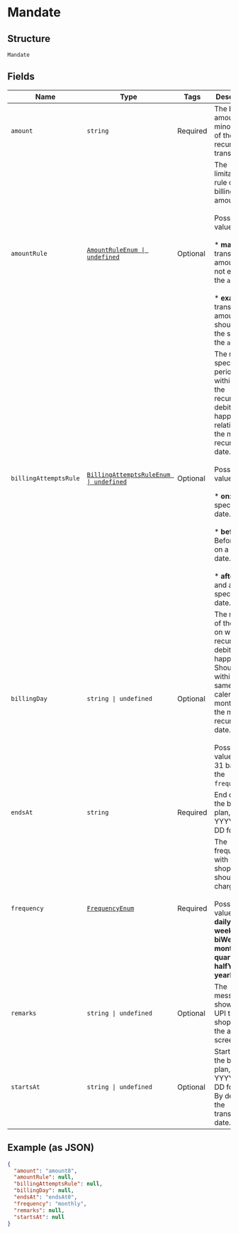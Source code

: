 
# Mandate

## Structure

`Mandate`

## Fields

| Name | Type | Tags | Description |
|  --- | --- | --- | --- |
| `amount` | `string` | Required | The billing amount (in minor units) of the recurring transactions. |
| `amountRule` | [`AmountRuleEnum \| undefined`](../../doc/models/amount-rule-enum.md) | Optional | The limitation rule of the billing amount.<br><br>Possible values:<br><br>* **max**: The transaction amount can not exceed the `amount`.<br><br>* **exact**: The transaction amount should be the same as the `amount`. |
| `billingAttemptsRule` | [`BillingAttemptsRuleEnum \| undefined`](../../doc/models/billing-attempts-rule-enum.md) | Optional | The rule to specify the period, within which the recurring debit can happen, relative to the mandate recurring date.<br><br>Possible values:<br><br>* **on**: On a specific date.<br><br>* **before**:  Before and on a specific date.<br><br>* **after**: On and after a specific date. |
| `billingDay` | `string \| undefined` | Optional | The number of the day, on which the recurring debit can happen. Should be within the same calendar month as the mandate recurring date.<br><br>Possible values: 1-31 based on the `frequency`. |
| `endsAt` | `string` | Required | End date of the billing plan, in YYYY-MM-DD format. |
| `frequency` | [`FrequencyEnum`](../../doc/models/frequency-enum.md) | Required | The frequency with which a shopper should be charged.<br><br>Possible values: **daily**, **weekly**, **biWeekly**, **monthly**, **quarterly**, **halfYearly**, **yearly**. |
| `remarks` | `string \| undefined` | Optional | The message shown by UPI to the shopper on the approval screen. |
| `startsAt` | `string \| undefined` | Optional | Start date of the billing plan, in YYYY-MM-DD format. By default, the transaction date. |

## Example (as JSON)

```json
{
  "amount": "amount8",
  "amountRule": null,
  "billingAttemptsRule": null,
  "billingDay": null,
  "endsAt": "endsAt0",
  "frequency": "monthly",
  "remarks": null,
  "startsAt": null
}
```

